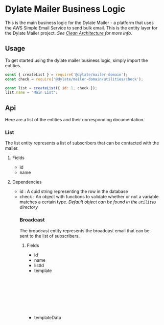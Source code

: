 # Dylate Mailer Business Logic

This is the main business logic for the Dylate Mailer - a platform that uses the AWS Simple Email Service to send bulk email. This is the entity layer for the Dylate Mailer project. *See [Clean Architecture](https://blog.cleancoder.com/uncle-bob/2012/08/13/the-clean-architecture.html) for more info*.

## Usage

To get started using the dylate mailer business logic, simply import the entities.

```js
const { createList } = require('@dylate/mailer-domain');
const check = require('@dylate/mailer-domain/utilities/check');

const list = createList({ id: 1, check });
list.name = "Main List";

```

## Api

Here are a list of the entities and their corresponding documentation.

### List

The list entity represents a list of subscribers that can be contacted with the mailer.

1. Fields
    - id <string>
    - name <string>

2. Dependencies
    - id <string>: A cuid string representing the row in the database
    - check <object>: An object with functions to validate whether or not a variable matches a certain type. *Default object can be found in the `utilites` directory*


### Broadcast

The broadcast entity represents the broadcast email that can be sent to the list of subscribers.

1. Fields
    - id <string>
    - name <string>
    - listId <string>
    - template <object>
    - templateData <object>

2. Dependencies
    - id <string>: A cuid string representing the row in the database
    - sesv2 <class>: An AWS Simple Email Service client with working credentials.
    - check <object>: An object with functions to validate whether or not a variable matches a certain type. *Default object can be found in the `utilites` directory*


### Subscriber

The subscriber entity represents a person who is a member of one or more of the given lists.

1. Fields
    - id <string>
    - email <string>
    - firstName <string>
    - lastName <string>
    - phone <string>

2. Dependencies
    - id <string>: A cuid string representing the row in the database
    - check <object>: An object with functions to validate whether or not a variable matches a certain type. *Default object can be found in the `utilites` directory*